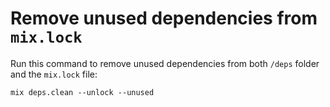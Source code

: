 # Remove unused dependencies from `mix.lock`

Run this command to remove unused dependencies from both `/deps` folder and the `mix.lock` file:

```shell
mix deps.clean --unlock --unused
```
